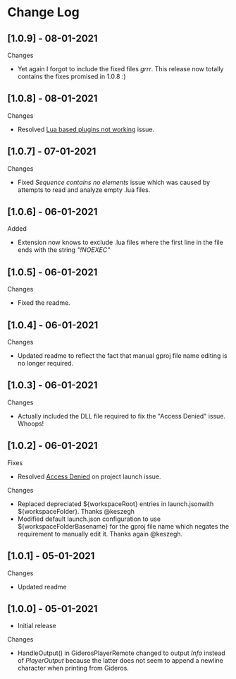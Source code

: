 # Change Log

## [1.0.9] - 08-01-2021
Changes
- Yet again I forgot to include the fixed files *grrr*. This release now totally contains the fixes promised in 1.0.8 :)

## [1.0.8] - 08-01-2021
Changes
- Resolved [Lua based plugins not working](https://github.com/Antix-Development/VSCode-Gideros-Debug/issues/4) issue.


## [1.0.7] - 07-01-2021
Changes
- Fixed *Sequence contains no elements* issue which was caused by attempts to read and analyze empty .lua files.

## [1.0.6] - 06-01-2021
Added
- Extension now knows to exclude .lua files where the first line in the file ends with the string *"!NOEXEC"*


## [1.0.5] - 06-01-2021
Changes
- Fixed the readme.


## [1.0.4] - 06-01-2021
Changes
- Updated readme to reflect the fact that manual gproj file name editing is no longer required.


## [1.0.3] - 06-01-2021
Changes
- Actually included the DLL file required to fix the "Access Denied" issue. Whoops!


## [1.0.2] - 06-01-2021
Fixes
- Resolved [Access Denied](https://github.com/Antix-Development/VSCode-Gideros-Debug/issues/1) on project launch issue.

Changes
- Replaced depreciated ${workspaceRoot} entries in launch.jsonwith ${workspaceFolder}. Thanks @keszegh
- Modified default launch.json configuration to use ${workspaceFolderBasename} for the gproj file name which negates the requirement to manually edit it. Thanks again @keszegh.


## [1.0.1] - 05-01-2021
Changes
- Updated readme


## [1.0.0] - 05-01-2021
- Initial release

Changes
- HandleOutput() in GiderosPlayerRemote changed to output *Info* instead of *PlayerOutput* because the latter does not seem to append a newline character when printing from Gideros.
